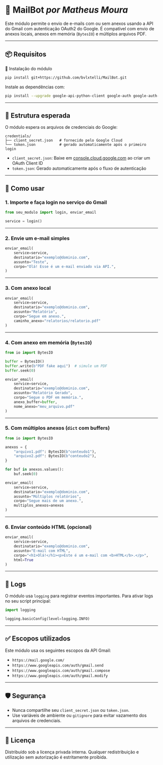 # 📧 **MailBot** *por Matheus Moura*

Este módulo permite o envio de e-mails com ou sem anexos usando a API do Gmail com autenticação OAuth2 do Google. É compatível com envio de anexos locais, anexos em memória (`BytesIO`) e múltiplos arquivos PDF.

---

## 📦 Requisitos

🚀 Instalação do módulo

```bash
pip install git+https://github.com/bvlxtelli/MailBot.git
```

Instale as dependências com:

```bash
pip install --upgrade google-api-python-client google-auth google-auth-oauthlib
```

---

## 📁 Estrutura esperada

O módulo espera os arquivos de credenciais do Google:

```
credentials/
├── client_secret.json   # fornecido pelo Google Cloud
└── token.json           # gerado automaticamente após o primeiro login
```

- `client_secret.json`: Baixe em [console.cloud.google.com](https://console.cloud.google.com/) ao criar um OAuth Client ID
- `token.json`: Gerado automaticamente após o fluxo de autenticação

---

## 🚀 Como usar

### 1. **Importe e faça login no serviço do Gmail**

```python
from seu_modulo import login, enviar_email

service = login()
```

---

### 2. **Envie um e-mail simples**

```python
enviar_email(
    service=service,
    destinatario="exemplo@dominio.com",
    assunto="Teste",
    corpo="Olá! Esse é um e-mail enviado via API.",
)
```

---

### 3. **Com anexo local**

```python
enviar_email(
    service=service,
    destinatario="exemplo@dominio.com",
    assunto="Relatório",
    corpo="Segue em anexo.",
    caminho_anexo="relatorios/relatorio.pdf"
)
```

---

### 4. **Com anexo em memória (`BytesIO`)**

```python
from io import BytesIO

buffer = BytesIO()
buffer.write(b"PDF fake aqui")  # simule um PDF
buffer.seek(0)

enviar_email(
    service=service,
    destinatario="exemplo@dominio.com",
    assunto="Relatório Gerado",
    corpo="Segue o PDF em memória.",
    anexo_buffer=buffer,
    nome_anexo="meu_arquivo.pdf"
)
```

---

### 5. **Com múltiplos anexos (`dict` com buffers)**

```python
from io import BytesIO

anexos = {
    "arquivo1.pdf": BytesIO(b"conteudo1"),
    "arquivo2.pdf": BytesIO(b"conteudo2"),
}

for buf in anexos.values():
    buf.seek(0)

enviar_email(
    service=service,
    destinatario="exemplo@dominio.com",
    assunto="Múltiplos relatórios",
    corpo="Segue mais de um anexo.",
    multiplos_anexos=anexos
)
```

---

### 6. **Enviar conteúdo HTML (opcional)**

```python
enviar_email(
    service=service,
    destinatario="exemplo@dominio.com",
    assunto="E-mail com HTML",
    corpo="<h1>Olá!</h1><p>Este é um e-mail com <b>HTML</b>.</p>",
    html=True
)
```

---

## 📝 Logs

O módulo usa `logging` para registrar eventos importantes. Para ativar logs no seu script principal:

```python
import logging

logging.basicConfig(level=logging.INFO)
```

---

## ✅ Escopos utilizados

Este módulo usa os seguintes escopos da API Gmail:

- `https://mail.google.com/`
- `https://www.googleapis.com/auth/gmail.send`
- `https://www.googleapis.com/auth/gmail.compose`
- `https://www.googleapis.com/auth/gmail.modify`

---

## 🛡️ Segurança

- Nunca compartilhe seu `client_secret.json` ou `token.json`.
- Use variáveis de ambiente ou `gitignore` para evitar vazamento dos arquivos de credenciais.

---

## 📄 Licença

Distribuído sob a licença privada interna. Qualquer redistribuição e utilização sem autorização é estritamente proibida.